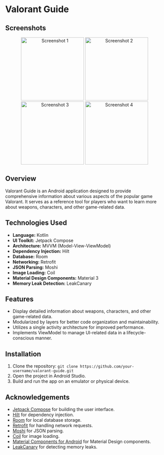 # Valorant Guide

## Screenshots
<div align="center">
    <img src="https://github.com/AhmedKhattab01/valorant-guide/assets/92499066/432c5a76-3b46-4b46-b790-d14250982267" alt="Screenshot 1" width="200"/>
    <img src="https://github.com/AhmedKhattab01/valorant-guide/assets/92499066/432c5a76-3b46-4b46-b790-d14250982267" alt="Screenshot 2" width="200"/>
    <img src="https://github.com/AhmedKhattab01/valorant-guide/assets/92499066/432c5a76-3b46-4b46-b790-d14250982267" alt="Screenshot 3" width="200"/>
    <img src="https://github.com/AhmedKhattab01/valorant-guide/assets/92499066/432c5a76-3b46-4b46-b790-d14250982267" alt="Screenshot 4" width="200"/>
</div>

## Overview
Valorant Guide is an Android application designed to provide comprehensive information about various aspects of the popular game Valorant. It serves as a reference tool for players who want to learn more about weapons, characters, and other game-related data.

## Technologies Used
- **Language:** Kotlin
- **UI Toolkit:** Jetpack Compose
- **Architecture:** MVVM (Model-View-ViewModel)
- **Dependency Injection:** Hilt
- **Database:** Room
- **Networking:** Retrofit
- **JSON Parsing:** Moshi
- **Image Loading:** Coil
- **Material Design Components:** Material 3
- **Memory Leak Detection:** LeakCanary

## Features
- Display detailed information about weapons, characters, and other game-related data.
- Modularized by layers for better code organization and maintainability.
- Utilizes a single activity architecture for improved performance.
- Implements ViewModel to manage UI-related data in a lifecycle-conscious manner.

## Installation
1. Clone the repository: `git clone https://github.com/your-username/valorant-guide.git`
2. Open the project in Android Studio.
3. Build and run the app on an emulator or physical device.

## Acknowledgements
- [Jetpack Compose](https://developer.android.com/jetpack/compose) for building the user interface.
- [Hilt](https://developer.android.com/training/dependency-injection/hilt-android) for dependency injection.
- [Room](https://developer.android.com/topic/libraries/architecture/room) for local database storage.
- [Retrofit](https://square.github.io/retrofit/) for handling network requests.
- [Moshi](https://github.com/square/moshi) for JSON parsing.
- [Coil](https://github.com/coil-kt/coil) for image loading.
- [Material Components for Android](https://material.io/develop/android) for Material Design components.
- [LeakCanary](https://square.github.io/leakcanary/) for detecting memory leaks.

